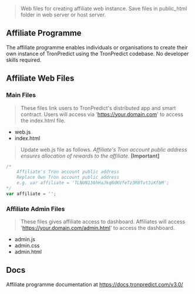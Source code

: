 > Web files for creating affiliate web instance. Save files in public_html folder in web server or host server.

## Affiliate Programme

The affiliate programme enables individuals or organisations to create their own instance of TronPredict using the TronPredict codebase. No developer skills required.

## Affiliate Web Files

### Main Files 
> These files link users to TronPredict's distributed app and smart contract. Users will access via 'https://your.domain.com' to access the index.html file.
- web.js
- index.html
> Update web.js file as follows. *Affiliate's Tron account public address ensures allocation of rewards to the affiliate.* **[Important]**
```javascript
/* 
    Affiliate's Tron account public address
    Replace Own Tron account public address
    e.g. var affiliate = 'TLNUN136hHaJkqNdKVfeTz3R8Tvt3iKfbM';
*/
var affiliate = '';
```

### Affiliate Admin Files
> These files gives affiliate access to dashboard. Affiliates will access 'https://your.domain.com/admin.html' to access the dashboard.
- admin.js
- admin.css
- admin.html

## Docs

Affiliate programme documentation at https://docs.tronpredict.com/v3.0/
